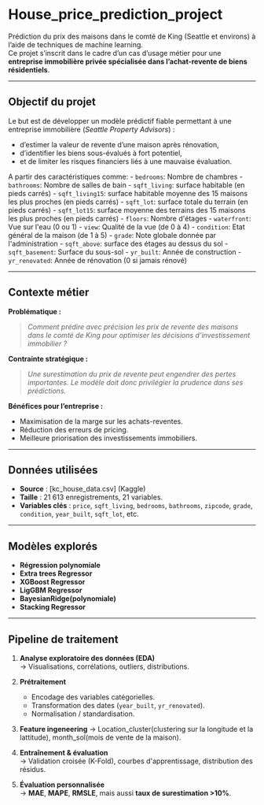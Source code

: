 # House_price_prediction_project

Prédiction du prix des maisons dans le comté de King (Seattle et environs) à l’aide de techniques de machine learning.  
Ce projet s’inscrit dans le cadre d’un cas d’usage métier pour une **entreprise immobilière privée spécialisée dans l’achat-revente de biens résidentiels**.

---

## Objectif du projet

Le but est de développer un modèle prédictif fiable permettant à une entreprise immobilière (*Seattle Property Advisors*) :

- d’estimer la valeur de revente d’une maison après rénovation,
- d’identifier les biens sous-évalués à fort potentiel,
- et de limiter les risques financiers liés à une mauvaise évaluation.

A partir des caractéristiques comme:
    - `bedrooms`: Nombre de chambres
    - `bathrooms`: Nombre de salles de bain
    - `sqft_living`: surface habitable (en pieds carrés)
    - `sqft_living15`: surface habitable moyenne des 15 maisons les plus proches (en pieds carrés)
    - `sqft_lot`: surface totale du terrain (en pieds carrés)
    - `sqft_lot15`: surface moyenne des terrains des 15 maisons les plus proches (en pieds carrés)
    - `floors`: Nombre d'étages
    - `waterfront`: Vue sur l'eau (0 ou 1)
    - `view`: Qualité de la vue (de 0 à 4)
    - `condition`: Etat général de la maison (de 1 à 5)
    - `grade`: Note globale donnée par l'administration
    - `sqft_above`: surface des étages au dessus du sol
    - `sqft_basement`: Surface du sous-sol
    - `yr_built`: Année de construction
    - `yr_renovated`: Année de rénovation (0 si jamais rénové)

---

##  Contexte métier

**Problématique :**  
> *Comment prédire avec précision les prix de revente des maisons dans le comté de King pour optimiser les décisions d’investissement immobilier ?*

**Contrainte stratégique :**  
> *Une surestimation du prix de revente peut engendrer des pertes importantes. Le modèle doit donc privilégier la prudence dans ses prédictions.*

**Bénéfices pour l’entreprise :**
- Maximisation de la marge sur les achats-reventes.
- Réduction des erreurs de pricing.
- Meilleure priorisation des investissements immobiliers.

---

## Données utilisées

- **Source** : [kc_house_data.csv] (Kaggle)
- **Taille** : 21 613 enregistrements, 21 variables.
- **Variables clés** : `price`, `sqft_living`, `bedrooms`, `bathrooms`, `zipcode`, `grade`, `condition`, `year_built`, `sqft_lot`, etc.

---

## Modèles explorés

- **Régression polynomiale**
- **Extra trees Regressor**
- **XGBoost Regressor**
- **LigGBM Regressor**
- **BayesianRidge(polynomiale)**
- **Stacking Regressor** 
---

## Pipeline de traitement

1. **Analyse exploratoire des données (EDA)**  
   → Visualisations, corrélations, outliers, distributions.

2. **Prétraitement**  
   - Encodage des variables catégorielles.
   - Transformation des dates (`year_built`, `yr_renovated`).
   - Normalisation / standardisation.

3. **Feature ingeneering**
   → Location_cluster(clustering sur la longitude et la lattitude), month_sol(mois de vente de la maison).

4. **Entraînement & évaluation**  
   → Validation croisée (K-Fold), courbes d'apprentissage, distribution des résidus.

5. **Évaluation personnalisée**  
   → **MAE**, **MAPE**, **RMSLE**, mais aussi **taux de surestimation >10%**.



